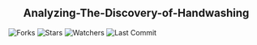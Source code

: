 <h2 align="center">Analyzing-The-Discovery-of-Handwashing</h2>

![Forks](https://img.shields.io/github/forks/shukkkur/Analyzing-The-Discovery-of-Handwashing.svg)
![Stars](https://img.shields.io/github/stars/shukkkur/Analyzing-The-Discovery-of-Handwashing.svg)
![Watchers](https://img.shields.io/github/watchers/shukkkur/Analyzing-The-Discovery-of-Handwashing.svg)
![Last Commit](https://img.shields.io/github/last-commit/shukkkur/Analyzing-The-Discovery-of-Handwashing.svg) 


